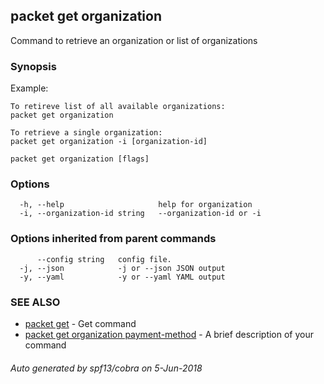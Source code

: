 ## packet get organization

Command to retrieve an organization or list of organizations

### Synopsis

Example:
	
	To retireve list of all available organizations:
	packet get organization

	To retrieve a single organization:
	packet get organization -i [organization-id]
	

```
packet get organization [flags]
```

### Options

```
  -h, --help                     help for organization
  -i, --organization-id string   --organization-id or -i
```

### Options inherited from parent commands

```
      --config string   config file.
  -j, --json            -j or --json JSON output
  -y, --yaml            -y or --yaml YAML output
```

### SEE ALSO

* [packet get](packet_get.md)	 - Get command
* [packet get organization payment-method](packet_get_organization_payment-method.md)	 - A brief description of your command

###### Auto generated by spf13/cobra on 5-Jun-2018
